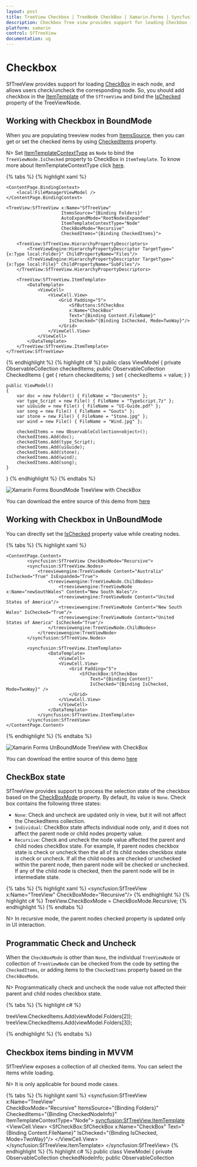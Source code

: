 ```yaml
---
layout: post
title: TreeView Checkbox | TreeNode CheckBox | Xamarin.Forms | Syncfusion
description: Checkbox Tree view provides support for loading Checkbox in each node and allows users to check/uncheck the corresponding node.
platform: xamarin
control: SfTreeView
documentation: ug
---
```


# Checkbox

SfTreeView provides support for loading [CheckBox](https://help.syncfusion.com/xamarin/sfcheckbox/getting-started) in each node, and allows users check/uncheck the corresponding node. So, you should add checkbox in the [ItemTemplate](https://help.syncfusion.com/cr/xamarin/Syncfusion.SfTreeView.XForms~Syncfusion.XForms.TreeView.SfTreeView~ItemTemplate.html) of the `SfTreeView` and bind the [IsChecked](https://help.syncfusion.com/cr/xamarin/Syncfusion.SfTreeView.XForms~Syncfusion.TreeView.Engine.TreeViewNode~IsChecked.html) property of the TreeViewNode.

## Working with Checkbox in BoundMode

When you are populating treeview nodes from [ItemsSource](https://help.syncfusion.com/cr/xamarin/Syncfusion.SfTreeView.XForms~Syncfusion.XForms.TreeView.SfTreeView~ItemsSource.html), then you can get or set the checked items by using [CheckedItems](https://help.syncfusion.com/cr/xamarin/Syncfusion.SfTreeView.XForms~Syncfusion.XForms.TreeView.SfTreeView~CheckedItems.html) property.

N> Set [ItemTemplateContextType](https://help.syncfusion.com/cr/xamarin/Syncfusion.SfTreeView.XForms~Syncfusion.XForms.TreeView.SfTreeView~ItemTemplateContextType.html) as `Node` to bind the `TreeViewNode.IsChecked` property to CheckBox in `ItemTemplate`. To know more about ItemTemplateContextType click [here](https://help.syncfusion.com/xamarin/sftreeview/apperance#bindingcontext-for-itemtemplate).

{% tabs %}
{% highlight xaml %}
<?xml version="1.0" encoding="utf-8" ?>
<ContentPage xmlns="http://xamarin.com/schemas/2014/forms"
             xmlns:x="http://schemas.microsoft.com/winfx/2009/xaml"
             xmlns:local="clr-namespace:BoundMode_CheckBox"
             x:Class="BoundMode_CheckBox.MainPage"
             xmlns:TreeView="clr-namespace:Syncfusion.XForms.TreeView;assembly=Syncfusion.SfTreeView.XForms"
             xmlns:SfButtons="clr-namespace:Syncfusion.XForms.Buttons;assembly=Syncfusion.Buttons.XForms"
             xmlns:TreeViewEngine="clr-namespace:Syncfusion.TreeView.Engine;assembly=Syncfusion.SfTreeView.XForms">

    <ContentPage.BindingContext>
        <local:FileManagerViewModel />
    </ContentPage.BindingContext>

    <TreeView:SfTreeView x:Name="SfTreeView"
                         ItemsSource="{Binding Folders}"
                         AutoExpandMode="RootNodesExpanded"
                         ItemTemplateContextType="Node"
                         CheckBoxMode="Recursive"
                         CheckedItems="{Binding CheckedItems}">
        
        <TreeView:SfTreeView.HierarchyPropertyDescriptors>
            <TreeViewEngine:HierarchyPropertyDescriptor TargetType="{x:Type local:Folder}" ChildPropertyName="Files"/>
            <TreeViewEngine:HierarchyPropertyDescriptor TargetType="{x:Type local:File}" ChildPropertyName="SubFiles"/>
        </TreeView:SfTreeView.HierarchyPropertyDescriptors>
        
        <TreeView:SfTreeView.ItemTemplate>
            <DataTemplate>
                <ViewCell>
                    <ViewCell.View>
                        <Grid Padding="5">
                            <SfButtons:SfCheckBox 
                            x:Name="CheckBox"
                            Text="{Binding Content.FileName}"
                            IsChecked="{Binding IsChecked, Mode=TwoWay}"/>
                        </Grid>
                    </ViewCell.View>
                </ViewCell>
            </DataTemplate>
        </TreeView:SfTreeView.ItemTemplate>
    </TreeView:SfTreeView>
</ContentPage>
{% endhighlight %}
{% highlight c# %}
public class ViewModel
{
    private ObservableCollection<object> checkedItems;
    public ObservableCollection<object> CheckedItems
    {
        get
        {
            return checkedItems;
        }
        set
        {
            checkedItems = value;
        }
    }

    public ViewModel()
    {
        var doc = new Folder() { FileName = "Documents" };
        var type_Script = new File() { FileName = "TypeScript.7z" };
        var uiGuide = new File() { FileName = "UI-Guide.pdf" };
        var song = new File() { FileName = "Gouts" };
        var stone = new File() { FileName = "Stone.jpg" };
        var wind = new File() { FileName = "Wind.jpg" };

        checkedItems = new ObservableCollection<object>();
        checkedItems.Add(doc);
        checkedItems.Add(type_Script);
        checkedItems.Add(uiGuide);
        checkedItems.Add(stone);
        checkedItems.Add(wind);
        checkedItems.Add(song);
    }
}
{% endhighlight %}
{% endtabs %}

![Xamarin Forms BoundMode TreeView with CheckBox](TreeView_images/BoundMode_CheckBox.png)

You can download the entire source of this demo from [here](https://github.com/SyncfusionExamples/checkbox_bound_mode)

## Working with Checkbox in UnBoundMode

You can directly set the [IsChecked](https://help.syncfusion.com/cr/xamarin/Syncfusion.SfTreeView.XForms~Syncfusion.TreeView.Engine.TreeViewNode~IsChecked.html) property value while creating nodes.

{% tabs %}
{% highlight xaml %}
<?xml version="1.0" encoding="utf-8" ?>
<ContentPage xmlns="http://xamarin.com/schemas/2014/forms"
             xmlns:x="http://schemas.microsoft.com/winfx/2009/xaml"
             xmlns:local="clr-namespace:UnBoundMode_CheckBox"
             x:Class="UnBoundMode_CheckBox.MainPage"
             xmlns:treeviewengine="clr-namespace:Syncfusion.TreeView.Engine;assembly=Syncfusion.SfTreeView.XForms"
             xmlns:SfCheckBox="clr-namespace:Syncfusion.XForms.Buttons;assembly=Syncfusion.Buttons.XForms"
             xmlns:syncfusion="clr-namespace:Syncfusion.XForms.TreeView;assembly=Syncfusion.SfTreeView.XForms">

    <ContentPage.Content>
            <syncfusion:SfTreeView CheckBoxMode="Recursive">
            <syncfusion:SfTreeView.Nodes>
                <treeviewengine:TreeViewNode Content="Australia" IsChecked="True" IsExpanded="True">
                    <treeviewengine:TreeViewNode.ChildNodes>
                        <treeviewengine:TreeViewNode x:Name="newSouthWales" Content="New South Wales"/>
                        <treeviewengine:TreeViewNode Content="United States of America"/>
                        <treeviewengine:TreeViewNode Content="New South Wales" IsChecked="True"/>
                        <treeviewengine:TreeViewNode Content="United States of America" IsChecked="True"/>
                    </treeviewengine:TreeViewNode.ChildNodes>
                </treeviewengine:TreeViewNode>
            </syncfusion:SfTreeView.Nodes>
                
            <syncfusion:SfTreeView.ItemTemplate>
                    <DataTemplate>
                        <ViewCell>
                        <ViewCell.View>
                            <Grid Padding="5">
                                <SfCheckBox:SfCheckBox 
                                    Text="{Binding Content}"
                                    IsChecked="{Binding IsChecked, Mode=TwoWay}" />
                            </Grid>
                        </ViewCell.View>
                        </ViewCell>
                    </DataTemplate>
                </syncfusion:SfTreeView.ItemTemplate>
            </syncfusion:SfTreeView>
    </ContentPage.Content>
</ContentPage>
{% endhighlight %}
{% endtabs %}

![Xamarin Forms UnBoundMode TreeView with CheckBox](TreeView_images/UnBoundMode_CheckBox.png)

You can download the entire source of this demo [here](https://github.com/SyncfusionExamples/checkbox_unbound_mode)

## CheckBox state

SfTreeView provides support to process the selection state of the checkbox based on the [CheckBoxMode](https://help.syncfusion.com/cr/xamarin/Syncfusion.SfTreeView.XForms~Syncfusion.XForms.TreeView.SfTreeView~CheckBoxMode.html) property. By default, its value is `None`.
Check box contains the following three states:

* `None`: Check and uncheck are updated only in view, but it will not affect the CheckedItems collection.
* `Individual`: CheckBox state affects individual node only, and it does not affect the parent node or child nodes property value.
* `Recursive`: Check and uncheck the node value affected the parent and child nodes checkBox state. For example, If parent nodes checkbox state is check or uncheck then the all of its child nodes checkbox state is check or uncheck. If all the child nodes are checked or unchecked within the parent node, then parent node will be checked or unchecked. If any of the child node is checked, then the parent node will be in intermediate state.

{% tabs %}
{% highlight xaml %}
<syncfusion:SfTreeView x:Name="TreeView" CheckBoxMode="Recursive"/>
{% endhighlight %}
{% highlight c# %}
TreeView.CheckBoxMode = CheckBoxMode.Recursive;
{% endhighlight %}
{% endtabs %}

N> In recursive mode, the parent nodes checked property is updated only in UI interaction.

## Programmatic Check and Uncheck

When the `CheckBoxMode` is other than `None`, the individual `TreeViewNode` or collection of `TreeViewNode` can be checked from the code by setting the  `CheckedItems`, or adding items to the `CheckedItems` property based on the `CheckBoxMode`.

N> Programmatically check and uncheck the node value not affected their parent and child nodes checkbox state.

{% tabs %}
{% highlight c# %}

treeView.CheckedItems.Add(viewModel.Folders[2]);
treeView.CheckedItems.Add(viewModel.Folders[3]);

{% endhighlight %}
{% endtabs %}

## Checkbox items binding in MVVM

SfTreeView exposes a collection of all checked items. You can select the items while loading.

N> It is only applicable for bound mode cases.

{% tabs %}
{% highlight xaml %}
<syncfusion:SfTreeView 
    x:Name="TreeView"  
    CheckBoxMode="Recursive"
    ItemsSource="{Binding Folders}"
    CheckedItems="{Binding CheckedNodeInfo}"
    ItemTemplateContextType="Node">
    <syncfusion:SfTreeView.ItemTemplate>
        <DataTemplate>
            <ViewCell>
                <ViewCell.View>
                        <Grid Padding="5">
                            <SfCheckBox:SfCheckBox
                                x:Name="CheckBox"
                                Text="{Binding Content.FileName}"
                                IsChecked="{Binding IsChecked, Mode=TwoWay}"/>
                        </Grid>
                </ViewCell.View>
            </ViewCell>
        </DataTemplate>
    </syncfusion:SfTreeView.ItemTemplate>
</syncfusion:SfTreeView>
{% endhighlight %}
{% highlight c# %}
public class ViewModel
{
    private ObservableCollection<object> checkedNodeInfo;
    public ObservableCollection<object> CheckedNodeInfo
    {
        get
        {
            return checkedNodeInfo;
        }
        set
        {
            this.checkedNodeInfo = value;
        }
    }

    public ViewModel()
    {
        var doc = new Folder() { FileName = "Documents" };
        checkedNodeInfo = new ObservableCollection<object>();
        checkedNodeInfo.Add(doc);
    }
}
{% endhighlight %}
{% endtabs %}

## Get checked nodes

Gets all the checked nodes in tree view. When binding `ItemsSource`, you can get the checked nodes list using [CheckedItems](https://help.syncfusion.com/cr/xamarin/Syncfusion.SfTreeView.XForms~Syncfusion.XForms.TreeView.SfTreeView~CheckedItems.html).

{% tabs %}
{% highlight c# %}
treeView.GetCheckedNodes();
{% endhighlight %}
{% endtabs %}

## Events

### NodeChecked event

The [NodeChecked](https://help.syncfusion.com/cr/cref_files/xamarin/Syncfusion.SfTreeView.XForms~Syncfusion.XForms.TreeView.SfTreeView~NodeChecked_EV.html) event raised when checking and unchecking the check box at run time. The [NodeCheckedEventArgs](https://help.syncfusion.com/cr/cref_files/xamarin/Syncfusion.SfTreeView.XForms~Syncfusion.XForms.TreeView.NodeCheckedEventArgs.html) has the following members, which provide information for the `NodeChecked` event.

* `Node`: Gets the `TreeViewNode` and data associated with the checked item as its arguments.

{% tabs %}
{% highlight c# %}
treeView.NodeChecked += TreeView_NodeChecked;

private void TreeView_NodeChecked(object sender, Syncfusion.XForms.TreeView.NodeCheckedEventArgs e)
{
     
}
{% endhighlight %}
{% endtabs %}

N> `NodeChecked` event occurs only in UI interactions.
